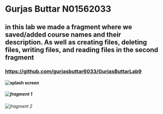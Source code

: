 # Gurjas Buttar N01562033
## in this lab we made a fragment where we saved/added course names and their description. As well as creating files, deleting files, writing files, and reading files in the second fragment
### https://github.com/gurjasbuttar6033/GurjasButtarLab9
#### ![splash screen](GurjasModule9/res/drawable/rain.png)
##### ![fragment 1](GurjasModule9/res/drawable/fragment1.png)
###### ![fragment 2](GurjasModule9/res/drawable/fragment2.png)